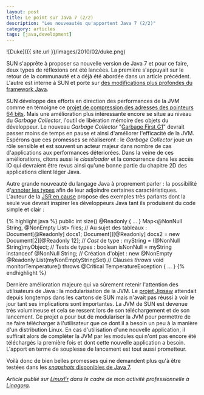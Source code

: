 ```yaml
---
layout: post
title: Le point sur Java 7 (2/2)
description: "Les nouveautés qu'apportent Java 7 (2/2)"
category: articles
tags: [java,development]
---
```


![Duke]({{ site.url }}/images/2010/02/duke.png)

SUN s'apprête à proposer sa nouvelle version de Java 7 et pour ce faire, deux types de réflexions ont été lancées. La première s'appuyait sur le retour de la communauté et a déjà été abordée dans un article précédent. L'autre est interne à SUN et porte sur [des modifications plus profondes du framework Java](http://openjdk.java.net/projects/jdk7/features/).

SUN développe des efforts en direction des performances de la JVM comme en témoigne ce [projet de compression des adresses des pointeurs 64 bits](http://wikis.sun.com/display/HotSpotInternals/CompressedOops). Mais une amélioration plus intéressante encore se situe au niveau du *Garbage Collector*, l'outil de libération mémoire des objets du développeur. Le nouveau *Garbage Collector* "[Garbage First G1](http://tech.puredanger.com/2008/05/09/javaone-g1-garbage-collector)" devrait passer moins de temps en pause et ainsi d'améliorer l'efficacité de la JVM. Espérons que ces promesses se réaliseront : le *Garbage Collector* joue un rôle sensible et est souvent un acteur majeur dans nombre de cas d'applications aux performances déteriorées. Dans la veine de ces améliorations, citons aussi le *classloader* et la concurrence dans les accès IO qui devraient être revus ainsi qu'une bonne partie du chapitre 2D des applications client léger Java.

Autre grande nouveauté du langage Java à proprement parler : la possibilité d'[annoter les types](http://openjdk.java.net/projects/type-annotations/) afin de leur adjoindre certaines caractéristiques. L'auteur de la [JSR en cause](http://jcp.org/en/jsr/detail?id=308) propose des exemples très parlants dont la seule vue devrait inspirer les développeurs Java tant ils produisent du code simple et clair :

{% highlight java %}
public int size() @Readonly { ... } Map<@NonNull String, @NonEmpty List> files;
// Au sujet des tableaux :
Document[@Readonly] docs1; Document[][@Readonly] docs2 = new Document[2][@Readonly 12];
// *Cast* de type :
myString = (@NonNull String)myObject;
// Tests de types :
boolean isNonNull = myString instanceof @NonNull String;
// Création d'objet :
new @NonEmpty @Readonly List(myNonEmptyStringSet)
// Clauses *throws*
void monitorTemperature() throws @Critical TemperatureException { ... }
{% endhighlight %}

Dernière amélioration majeure qui va sûrement retenir l'attention des utilisateurs de Java : la modularisation de la JVM. Le [projet Jigsaw](http://openjdk.java.net/projects/jigsaw/) attendait depuis longtemps dans les cartons de SUN mais n'avait pas réussi à voir le jour tant ses implications sont importantes. La JVM de SUN est devenue très volumineuse et cela se ressent lors de son téléchargement et de son lancement. Ce projet a pour but de modulariser la JVM pour permettre de ne faire télécharger à l'utilisateur que ce dont il a besoin un peu à la manière d'un distribution Linux. En cas d'utilisation d'une nouvelle application, il suffirait alors de compléter la JVM par les modules qui n'ont pas encore été téléchargés la première fois et dont cette nouvelle application a besoin. L'apport en terme de souplesse de lancement est tout aussi prometteur.

Voilà donc de bien belles promesses qui ne demandent plus qu'à être testées dans les [*snapshots* disponibles de Java 7](https://jdk7.dev.java.net/).

*Article publié sur [LinuxFr](http://linuxfr.org/~galaux/) dans le cadre de mon activité professionnelle à [Linagora](http://linagora.com/).*
